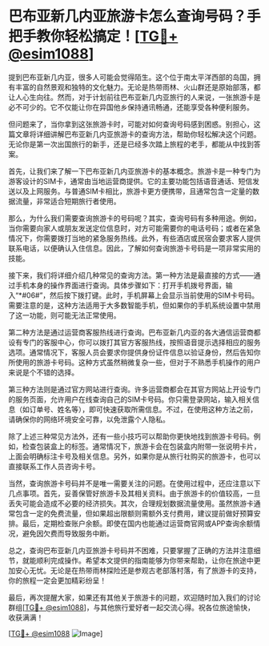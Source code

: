 # 巴布亚新几内亚旅游卡怎么查询号码？手把手教你轻松搞定！[[TG💪+ @esim1088](https://t.me/s/esim1088)]

提到巴布亚新几内亚，很多人可能会觉得陌生。这个位于南太平洋西部的岛国，拥有丰富的自然景观和独特的文化魅力。无论是热带雨林、火山群还是原始部落，都让人心生向往。然而，对于计划前往巴布亚新几内亚旅行的人来说，一张旅游卡是必不可少的。它不仅能让你在异国他乡保持通讯畅通，还能享受各种便利服务。

但问题来了，当你拿到这张旅游卡时，可能对如何查询号码感到困惑。别担心，这篇文章将详细讲解巴布亚新几内亚旅游卡的查询方法，帮助你轻松解决这个问题。无论你是第一次出国旅行的新手，还是已经多次踏上旅程的老手，都能从中找到答案。

首先，让我们来了解一下巴布亚新几内亚旅游卡的基本概念。旅游卡是一种专门为游客设计的SIM卡，通常由当地运营商提供。它的主要功能包括语音通话、短信发送以及上网服务。与普通SIM卡相比，旅游卡更方便携带，且通常包含一定量的数据流量，非常适合短期旅行者使用。

那么，为什么我们需要查询旅游卡的号码呢？其实，查询号码有多种用途。例如，当你需要向家人或朋友发送定位信息时，对方可能需要你的电话号码；或者在紧急情况下，你需要拨打当地的紧急服务热线。此外，有些酒店或民宿会要求客人提供联系电话，以便确认入住信息。因此，了解如何查询旅游卡号码是一项非常实用的技能。

接下来，我们将详细介绍几种常见的查询方法。第一种方法是最直接的方式——通过手机本身的操作界面进行查询。具体步骤如下：打开手机拨号界面，输入“*#06#”，然后按下拨打键。此时，手机屏幕上会显示当前使用的SIM卡号码。需要注意的是，这种方法适用于大多数智能手机，但如果你的手机系统设置中禁用了这一功能，则可能无法正常使用。

第二种方法是通过运营商客服热线进行查询。巴布亚新几内亚的各大通信运营商都设有专门的客服中心，你可以拨打其官方客服热线，按照语音提示选择相应的服务选项。通常情况下，客服人员会要求你提供身份证件信息以验证身份，然后告知你所使用的旅游卡号码。这种方式虽然稍微复杂一些，但对于不熟悉手机操作的用户来说是个不错的选择。

第三种方法则是通过官方网站进行查询。许多运营商都会在其官方网站上开设专门的服务页面，允许用户在线查询自己的SIM卡号码。你只需登录网站，输入相关信息（如订单号、姓名等），即可快速获取所需信息。不过，在使用这种方法之前，请确保你的网络环境安全可靠，以免泄露个人隐私。

除了上述三种常见方法外，还有一些小技巧可以帮助你更快地找到旅游卡号码。例如，检查包装盒上的标签。通常情况下，旅游卡会在包装盒内附带一张说明卡片，上面会明确标注卡号及相关信息。另外，如果你是从旅行社购买的旅游卡，也可以直接联系工作人员咨询卡号。

当然，查询旅游卡号码并不是唯一需要关注的问题。在使用过程中，还应注意以下几点事项。首先，妥善保管好旅游卡及其相关资料。由于旅游卡的价值较高，一旦丢失可能会造成不必要的经济损失。其次，合理规划数据流量使用。虽然旅游卡通常包含一定的免费流量，但如果超出限额则需额外支付费用，建议提前做好预算安排。最后，定期检查账户余额。即使在国内也能通过运营商官网或APP查询余额情况，避免因欠费而导致服务中断。

总之，查询巴布亚新几内亚旅游卡号码并不困难，只要掌握了正确的方法并注意细节，就能顺利完成操作。希望本文提供的指南能够为你带来帮助，让你在旅途中更加安心无忧。无论是在热带雨林探险还是参观古老部落村落，有了旅游卡的支持，你的旅程一定会更加精彩纷呈！

最后，再次提醒大家，如果还有其他关于旅游卡的问题，欢迎随时加入我们的讨论群组[[TG💪+ @esim1088](https://t.me/s/esim1088)]，与其他旅行爱好者一起交流心得。祝各位旅途愉快，收获满满！

[[TG💪+ @esim1088](https://t.me/s/esim1088) ![Image](https://i.postimg.cc/4NQfJmqS/Snipaste-2025-05-13-00-14-12.png)]